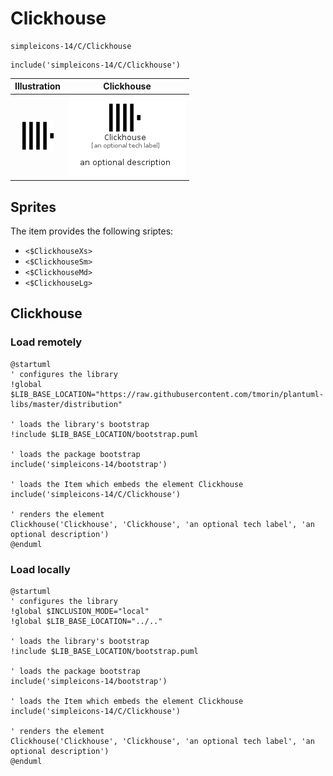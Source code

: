 # Clickhouse


```text
simpleicons-14/C/Clickhouse
```

```text
include('simpleicons-14/C/Clickhouse')
```



| Illustration | Clickhouse |
| :---: | :---: |
| ![illustration for Illustration](../../simpleicons-14/C/Clickhouse.png) | ![illustration for Clickhouse](../../simpleicons-14/C/Clickhouse.Local.png) |



## Sprites
The item provides the following sriptes:

- `<$ClickhouseXs>`
- `<$ClickhouseSm>`
- `<$ClickhouseMd>`
- `<$ClickhouseLg>`





## Clickhouse

### Load remotely
```plantuml
@startuml
' configures the library
!global $LIB_BASE_LOCATION="https://raw.githubusercontent.com/tmorin/plantuml-libs/master/distribution"

' loads the library's bootstrap
!include $LIB_BASE_LOCATION/bootstrap.puml

' loads the package bootstrap
include('simpleicons-14/bootstrap')

' loads the Item which embeds the element Clickhouse
include('simpleicons-14/C/Clickhouse')

' renders the element
Clickhouse('Clickhouse', 'Clickhouse', 'an optional tech label', 'an optional description')
@enduml
```

### Load locally
```plantuml
@startuml
' configures the library
!global $INCLUSION_MODE="local"
!global $LIB_BASE_LOCATION="../.."

' loads the library's bootstrap
!include $LIB_BASE_LOCATION/bootstrap.puml

' loads the package bootstrap
include('simpleicons-14/bootstrap')

' loads the Item which embeds the element Clickhouse
include('simpleicons-14/C/Clickhouse')

' renders the element
Clickhouse('Clickhouse', 'Clickhouse', 'an optional tech label', 'an optional description')
@enduml
```

